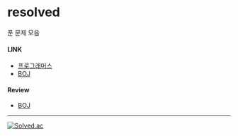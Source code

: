 # resolved
푼 문제 모음

#### LINK
 - [프로그래머스](https://programmers.co.kr/learn/challenges)
 - [BOJ](https://www.acmicpc.net/)

#### Review
 - [BOJ](/BOJ/readme.md)

---
[![Solved.ac](http://mazassumnida.wtf/api/v2/generate_badge?boj=snmhz325)](https://solved.ac/snmhz325)